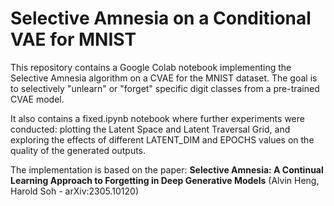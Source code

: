 # Selective Amnesia on a Conditional VAE for MNIST

This repository contains a Google Colab notebook implementing the Selective Amnesia algorithm on a CVAE for the MNIST dataset. The goal is to selectively "unlearn" or "forget" specific digit classes from a pre-trained CVAE model.

It also contains a fixed.ipynb notebook where further experiments were conducted: plotting the Latent Space and Latent Traversal Grid, and exploring the effects of different LATENT_DIM and EPOCHS values on the quality of the generated outputs.

The implementation is based on the paper:
**Selective Amnesia: A Continual Learning Approach to Forgetting in Deep Generative Models**
(Alvin Heng, Harold Soh - arXiv:2305.10120)


